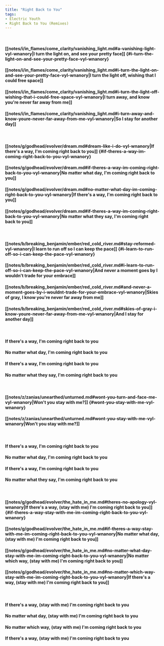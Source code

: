```yaml
---
title: "Right Back to You"
tags:
- Electric Youth
- Right Back to You (Remixes)
---
```

&nbsp;
#### [[notes/i/in_flames/come_clarity/vanishing_light.md#a-vanishing-light-vyl-wnanory|I turn the light on, and see your pretty face]] {#i-turn-the-light-on-and-see-your-pretty-face-vyl-wnanory}
#### [[notes/i/in_flames/come_clarity/vanishing_light.md#i-turn-the-light-on-and-see-your-pretty-face-vyl-wnanory|I turn the light off, wishing that I could free space]]
#### [[notes/i/in_flames/come_clarity/vanishing_light.md#i-turn-the-light-off-wishing-that-i-could-free-space-vyl-wnanory|I turn away, and know you're never far away from me]]
#### [[notes/i/in_flames/come_clarity/vanishing_light.md#i-turn-away-and-know-youre-never-far-away-from-me-vyl-wnanory|So I stay for another day]]
&nbsp;
#### [[notes/g/godhead/evolver/dream.md#dream-like-i-do-vyl-wnanory|If there's a way, I'm coming right back to you]] {#if-theres-a-way-im-coming-right-back-to-you-vyl-wnanory}
#### [[notes/g/godhead/evolver/dream.md#if-theres-a-way-im-coming-right-back-to-you-vyl-wnanory|No matter what day, I'm coming right back to you]]
#### [[notes/g/godhead/evolver/dream.md#no-matter-what-day-im-coming-right-back-to-you-vyl-wnanory|If there's a way, I'm coming right back to you]]
#### [[notes/g/godhead/evolver/dream.md#if-theres-a-way-im-coming-right-back-to-you-vyl-wnanory|No matter what they say, I'm coming right back to you]]
&nbsp;
#### [[notes/b/breaking_benjamin/ember/red_cold_river.md#stay-reformed-vyl-wnanory|I learn to run off so I can keep the pace]] {#i-learn-to-run-off-so-i-can-keep-the-pace-vyl-wnanory}
#### [[notes/b/breaking_benjamin/ember/red_cold_river.md#i-learn-to-run-off-so-i-can-keep-the-pace-vyl-wnanory|And never a moment goes by I wouldn't trade for your embrace]]
#### [[notes/b/breaking_benjamin/ember/red_cold_river.md#and-never-a-moment-goes-by-i-wouldnt-trade-for-your-embrace-vyl-wnanory|Skies of gray, I know you're never far away from me]]
#### [[notes/b/breaking_benjamin/ember/red_cold_river.md#skies-of-gray-i-know-youre-never-far-away-from-me-vyl-wnanory|And I stay for another day]]
&nbsp;
#### If there's a way, I'm coming right back to you
#### No matter what day, I'm coming right back to you
#### If there's a way, I'm coming right back to you
#### No matter what they say, I'm coming right back to you
&nbsp;
#### [[notes/z/zanias/unearthed/unturned.md#wont-you-turn-and-face-me-vyl-wnanory|Won't you stay with me?]] {#wont-you-stay-with-me-vyl-wnanory}
#### [[notes/z/zanias/unearthed/unturned.md#wont-you-stay-with-me-vyl-wnanory|Won't you stay with me?]]
&nbsp;
#### If there's a way, I'm coming right back to you
#### No matter what day, I'm coming right back to you
#### If there's a way, I'm coming right back to you
#### No matter what they say, I'm coming right back to you
&nbsp;
#### [[notes/g/godhead/evolver/the_hate_in_me.md#theres-no-apology-vyl-wnanory|If there's a way, (stay with me) I'm coming right back to you]] {#if-theres-a-way-stay-with-me-im-coming-right-back-to-you-vyl-wnanory}
#### [[notes/g/godhead/evolver/the_hate_in_me.md#if-theres-a-way-stay-with-me-im-coming-right-back-to-you-vyl-wnanory|No matter what day, (stay with me) I'm coming right back to you]]
#### [[notes/g/godhead/evolver/the_hate_in_me.md#no-matter-what-day-stay-with-me-im-coming-right-back-to-you-vyl-wnanory|No matter which way, (stay with me) I'm coming right back to you]]
#### [[notes/g/godhead/evolver/the_hate_in_me.md#no-matter-which-way-stay-with-me-im-coming-right-back-to-you-vyl-wnanory|If there's a way, (stay with me) I'm coming right back to you]]
&nbsp;
#### If there's a way, (stay with me) I'm coming right back to you
#### No matter what day, (stay with me) I'm coming right back to you
#### No matter which way, (stay with me) I'm coming right back to you
#### If there's a way, (stay with me) I'm coming right back to you
